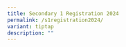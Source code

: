 ```yaml
---
title: Secondary 1 Registration 2024
permalink: /s1registration2024/
variant: tiptap
description: ""
---
```


